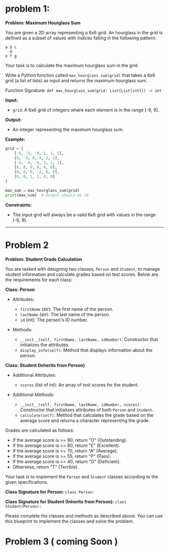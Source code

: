 # problem 1:
**Problem: Maximum Hourglass Sum**

You are given a 2D array representing a 6x6 grid. An hourglass in the grid is defined as a subset of values with indices falling in the following pattern:

```
a b c
  d
e f g
```

Your task is to calculate the maximum hourglass sum in the grid.

Write a Python function called `max_hourglass_sum(grid)` that takes a 6x6 grid (a list of lists) as input and returns the maximum hourglass sum.

Function Signature: `def max_hourglass_sum(grid: List[List[int]]) -> int`

**Input:**

- `grid`: A 6x6 grid of integers where each element is in the range [-9, 9].

**Output:**

- An integer representing the maximum hourglass sum.

**Example:**

```python
grid = [
    [-9, -9, -9, 1, 1, 1],
    [0, -9, 0, 4, 3, 2],
    [-9, -9, -9, 1, 2, 3],
    [0, 0, 8, 6, 6, 0],
    [0, 0, 0, -2, 0, 0],
    [0, 0, 1, 2, 4, 0]
]

max_sum = max_hourglass_sum(grid)
print(max_sum)  # Output should be 28
```

**Constraints:**

- The input grid will always be a valid 6x6 grid with values in the range [-9, 9].


------------------------------------------

# Problem 2
**Problem: Student Grade Calculation**

You are tasked with designing two classes, `Person` and `Student`, to manage student information and calculate grades based on test scores. Below are the requirements for each class:

**Class: Person**

- Attributes:
  - `firstName` (str): The first name of the person.
  - `lastName` (str): The last name of the person.
  - `id` (int): The person's ID number.
  
- Methods:
  - `__init__(self, firstName, lastName, idNumber)`: Constructor that initializes the attributes.
  - `display_info(self)`: Method that displays information about the person.

**Class: Student (Inherits from Person)**

- Additional Attributes:
  - `scores` (list of int): An array of test scores for the student.
  
- Additional Methods:
  - `__init__(self, firstName, lastName, idNumber, scores)`: Constructor that initializes attributes of both `Person` and `Student`.
  - `calculate(self)`: Method that calculates the grade based on the average score and returns a character representing the grade.
  
Grades are calculated as follows:
- If the average score is >= 90, return "O" (Outstanding).
- If the average score is >= 80, return "E" (Excellent).
- If the average score is >= 70, return "A" (Average).
- If the average score is >= 55, return "P" (Pass).
- If the average score is >= 40, return "D" (Deficient).
- Otherwise, return "T" (Terrible).

Your task is to implement the `Person` and `Student` classes according to the given specifications.

**Class Signature for Person:** `class Person:`

**Class Signature for Student (Inherits from Person):** `class Student(Person):`

Please complete the classes and methods as described above. You can use this blueprint to implement the classes and solve the problem.

# Problem 3 ( coming Soon )

